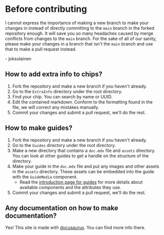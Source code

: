 # Before contributing

I cannot express the importance of making a new branch to make your changes in instead of directly committing to the `main` branch in the forked repository enough.
It will save you so many headaches caused by merge conflicts from changes to the `main` branch.
For the sake of all of our sanity, please make your changes in a branch that isn't the `main` branch and use that to make a pull request instead.

\- joksulainen

## How to add extra info to chips?

1. Fork the repository and make a new branch if you haven't already.
1. Go to the `ExtraInfo` directory under the root directory.
1. Find your chip. You can search by name or UUID.
1. Edit the contained markdown. Conform to the formatting found in the file, we will correct any mistakes manually.
1. Commit your changes and submit a pull request, we'll do the rest.

## How to make guides?

1. Fork the repository and make a new branch if you haven't already.
1. Go to the `Guides` directory under the root directory.
1. Make a new directory that contains a `doc.mdx` file and `assets` directory. You can look at other guides to get a handle on the structure of the directory.
1. Make your guide in the `doc.mdx` file and put any images and other assets in the `assets` directory. These assets can be embedded into the guide with the `GuideMedia` component.
    - Read the [introduction page for guides](https://circuits.pages.dev/guides/) for more details about available components and the attributes they use.
1. Commit your changes and submit a pull request, we'll do the rest.

## Any documentation on how to make documentation?

Yes! This site is made with [docusaurus](https://docusaurus.io/). You can find more info there.
